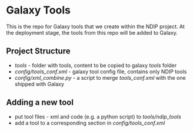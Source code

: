 # Galaxy Tools

This is the repo for Galaxy tools that we create within the NDIP project. At the deployment stage, the tools from this repo will be added to Galaxy.

## Project Structure

- _tools_ - folder with tools, content to be copied to galaxy _tools_ folder
- _config/tools_conf.xml_ - galaxy tool config file, contains only NDIP tools
- _config/xml_combine.py_ - a script to merge _tools_conf.xml_ with the one shipped with Galaxy


## Adding a new tool
- put tool files - xml and code (e.g. a python script) to _tools/ndip_tools_
- add a tool to a corresponding section in _config/tools_conf.xml_
